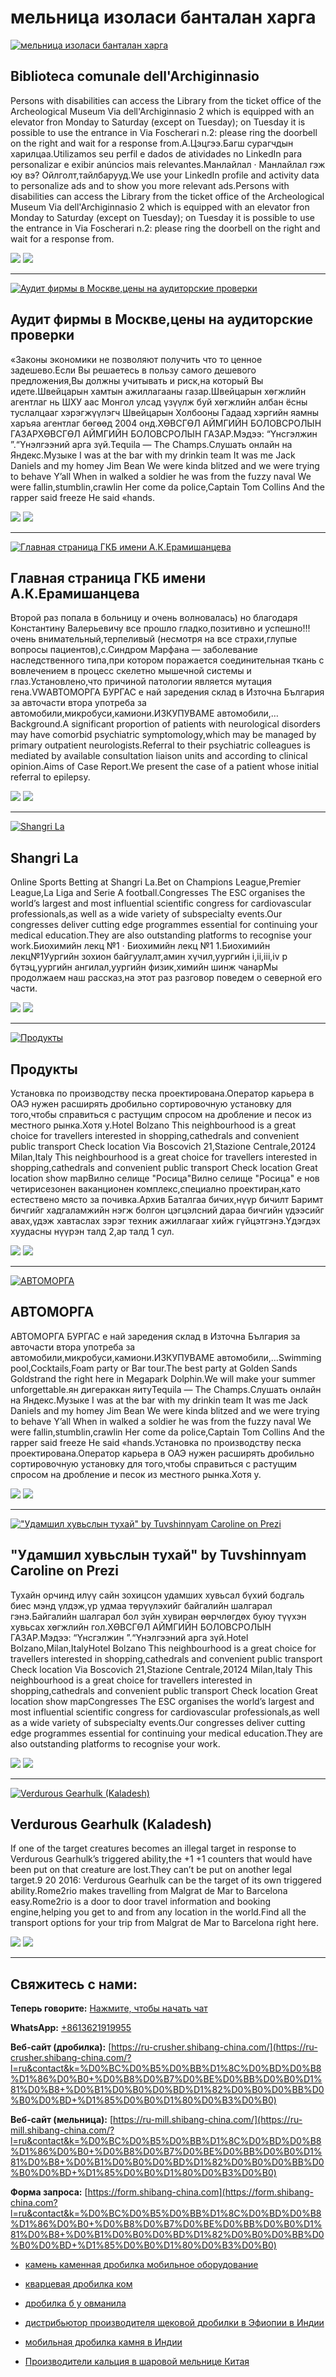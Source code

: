 # мельница изоласи банталан харга

<a href="https://swt.shibang-china.com/?l=ru&img&k=%D0%BC%D0%B5%D0%BB%D1%8C%D0%BD%D0%B8%D1%86%D0%B0+%D0%B8%D0%B7%D0%BE%D0%BB%D0%B0%D1%81%D0%B8+%D0%B1%D0%B0%D0%BD%D1%82%D0%B0%D0%BB%D0%B0%D0%BD+%D1%85%D0%B0%D1%80%D0%B3%D0%B0" target="_blank">![мельница изоласи банталан харга](http://static.shibang-china.com/all-800x300/635.jpg)</a>

## Biblioteca comunale dell'Archiginnasio
Persons with disabilities can access the Library from the ticket office of the Archeological Museum Via dell'Archiginnasio 2 which is equipped with an elevator fron Monday to Saturday (except on Tuesday); on Tuesday it is possible to use the entrance in Via Foscherari n.2: please ring the doorbell on the right and wait for a response from.А.Цэцгээ.Багш сурагчдын харилцаа.Utilizamos seu perfil e dados de atividades no LinkedIn para personalizar e exibir an&#250;ncios mais relevantes.Манлайлал&nbsp;&#0183;&#32;Манлайлал гэж юу вэ? Ойлголт,тайлбарууд.We use your LinkedIn profile and activity data to personalize ads and to show you more relevant ads.Persons with disabilities can access the Library from the ticket office of the Archeological Museum Via dell'Archiginnasio 2 which is equipped with an elevator fron Monday to Saturday (except on Tuesday); on Tuesday it is possible to use the entrance in Via Foscherari n.2: please ring the doorbell on the right and wait for a response from.


<a href="https://whatsapp.shibangsoft.com/WhatsApp.php" target="_blank" title="WhatsApp">![](http://static.shibang-china.com/icon/whatsapp.png)</a> <a href="https://swt.shibang-china.com/?l=ru&icon&k=%D0%BC%D0%B5%D0%BB%D1%8C%D0%BD%D0%B8%D1%86%D0%B0+%D0%B8%D0%B7%D0%BE%D0%BB%D0%B0%D1%81%D0%B8+%D0%B1%D0%B0%D0%BD%D1%82%D0%B0%D0%BB%D0%B0%D0%BD+%D1%85%D0%B0%D1%80%D0%B3%D0%B0" target="_blank">![](http://static.shibang-china.com/icon/chat-ru.png)</a>

---

<a href="https://swt.shibang-china.com/?l=ru&img&k=%D0%BC%D0%B5%D0%BB%D1%8C%D0%BD%D0%B8%D1%86%D0%B0+%D0%B8%D0%B7%D0%BE%D0%BB%D0%B0%D1%81%D0%B8+%D0%B1%D0%B0%D0%BD%D1%82%D0%B0%D0%BB%D0%B0%D0%BD+%D1%85%D0%B0%D1%80%D0%B3%D0%B0" target="_blank">![Аудит фирмы в Москве,цены на аудиторские проверки](http://static.shibang-china.com/all-800x300/1288.jpg)</a>

## Аудит фирмы в Москве,цены на аудиторские проверки
&#171;Законы экономики не позволяют получить что то ценное задешево.Если Вы решаетесь в пользу самого дешевого предложения,Вы должны учитывать и риск,на который Вы идете.Швейцарын хамтын ажиллагааны газар.Швейцарын хөгжлийн агентлаг нь ШХУ аас Монгол улсад үзүүлж буй хөгжлийн албан ёсны туслалцааг хэрэгжүүлэгч Швейцарын Холбооны Гадаад хэргийн яамны харъяа агентлаг бөгөөд 2004 онд.ХӨВСГӨЛ АЙМГИЙН БОЛОВСРОЛЫН ГАЗАРХӨВСГӨЛ АЙМГИЙН БОЛОВСРОЛЫН ГАЗАР.Мэдээ: “Үнсгэлжин ”.“Үнэлгээний арга зүй.Tequila — The Champs.Слушать онлайн на Яндекс.Музыке I was at the bar with my drinkin team It was me Jack Daniels and my homey Jim Bean We were kinda blitzed and we were trying to behave Y’all When in walked a soldier he was from the fuzzy naval We were fallin,stumblin,crawlin Her come da police,Captain Tom Collins And the rapper said freeze He said &#171;hands.


<a href="https://whatsapp.shibangsoft.com/WhatsApp.php" target="_blank" title="WhatsApp">![](http://static.shibang-china.com/icon/whatsapp.png)</a> <a href="https://swt.shibang-china.com/?l=ru&icon&k=%D0%BC%D0%B5%D0%BB%D1%8C%D0%BD%D0%B8%D1%86%D0%B0+%D0%B8%D0%B7%D0%BE%D0%BB%D0%B0%D1%81%D0%B8+%D0%B1%D0%B0%D0%BD%D1%82%D0%B0%D0%BB%D0%B0%D0%BD+%D1%85%D0%B0%D1%80%D0%B3%D0%B0" target="_blank">![](http://static.shibang-china.com/icon/chat-ru.png)</a>

---

<a href="https://swt.shibang-china.com/?l=ru&img&k=%D0%BC%D0%B5%D0%BB%D1%8C%D0%BD%D0%B8%D1%86%D0%B0+%D0%B8%D0%B7%D0%BE%D0%BB%D0%B0%D1%81%D0%B8+%D0%B1%D0%B0%D0%BD%D1%82%D0%B0%D0%BB%D0%B0%D0%BD+%D1%85%D0%B0%D1%80%D0%B3%D0%B0" target="_blank">![Главная страница ГКБ имени А.К.Ерамишанцева](http://static.shibang-china.com/all-800x300/666.jpg)</a>

## Главная страница ГКБ имени А.К.Ерамишанцева
Второй раз попала в больницу и очень волновалась) но благодаря Константину Валерьевичу все прошло гладко,позитивно и успешно!!! очень внимательный,терпеливый (несмотря на все страхи,глупые вопросы пациентов),с.Синдром Марфана — заболевание наследственного типа,при котором поражается соединительная ткань с вовлечением в процесс скелетно мышечной системы и глаз.Установлено,что причиной патологии является мутация гена.VWАВТОМОРГА БУРГАС е най заредения склад в Източна България за авточасти втора употреба за автомобили,микробуси,камиони.ИЗКУПУВАМЕ автомобили,…Background.A significant proportion of patients with neurological disorders may have comorbid psychiatric symptomology,which may be managed by primary outpatient neurologists.Referral to their psychiatric colleagues is mediated by available consultation liaison units and according to clinical opinion.Aims of Case Report.We present the case of a patient whose initial referral to epilepsy.


<a href="https://whatsapp.shibangsoft.com/WhatsApp.php" target="_blank" title="WhatsApp">![](http://static.shibang-china.com/icon/whatsapp.png)</a> <a href="https://swt.shibang-china.com/?l=ru&icon&k=%D0%BC%D0%B5%D0%BB%D1%8C%D0%BD%D0%B8%D1%86%D0%B0+%D0%B8%D0%B7%D0%BE%D0%BB%D0%B0%D1%81%D0%B8+%D0%B1%D0%B0%D0%BD%D1%82%D0%B0%D0%BB%D0%B0%D0%BD+%D1%85%D0%B0%D1%80%D0%B3%D0%B0" target="_blank">![](http://static.shibang-china.com/icon/chat-ru.png)</a>

---

<a href="https://swt.shibang-china.com/?l=ru&img&k=%D0%BC%D0%B5%D0%BB%D1%8C%D0%BD%D0%B8%D1%86%D0%B0+%D0%B8%D0%B7%D0%BE%D0%BB%D0%B0%D1%81%D0%B8+%D0%B1%D0%B0%D0%BD%D1%82%D0%B0%D0%BB%D0%B0%D0%BD+%D1%85%D0%B0%D1%80%D0%B3%D0%B0" target="_blank">![Shangri La](http://static.shibang-china.com/all-800x300/320.jpg)</a>

## Shangri La
Online Sports Betting at Shangri La.Bet on Champions League,Premier League,La Liga and Serie A football.Congresses The ESC organises the world’s largest and most influential scientific congress for cardiovascular professionals,as well as a wide variety of subspecialty events.Our congresses deliver cutting edge programmes essential for continuing your medical education.They are also outstanding platforms to recognise your work.Биохимийн лекц №1&nbsp;&#0183;&#32;Биохимийн лекц №1 1.Биохимийн лекц№1Уургийн зохион байгуулалт,амин хүчил,уургийн i,ii,iii,iv р бүтэц,уургийн ангилал,уургийн физик,химийн шинж чанарМы продолжаем наш рассказ,на этот раз разговор поведем о северной его части.


<a href="https://whatsapp.shibangsoft.com/WhatsApp.php" target="_blank" title="WhatsApp">![](http://static.shibang-china.com/icon/whatsapp.png)</a> <a href="https://swt.shibang-china.com/?l=ru&icon&k=%D0%BC%D0%B5%D0%BB%D1%8C%D0%BD%D0%B8%D1%86%D0%B0+%D0%B8%D0%B7%D0%BE%D0%BB%D0%B0%D1%81%D0%B8+%D0%B1%D0%B0%D0%BD%D1%82%D0%B0%D0%BB%D0%B0%D0%BD+%D1%85%D0%B0%D1%80%D0%B3%D0%B0" target="_blank">![](http://static.shibang-china.com/icon/chat-ru.png)</a>

---

<a href="https://swt.shibang-china.com/?l=ru&img&k=%D0%BC%D0%B5%D0%BB%D1%8C%D0%BD%D0%B8%D1%86%D0%B0+%D0%B8%D0%B7%D0%BE%D0%BB%D0%B0%D1%81%D0%B8+%D0%B1%D0%B0%D0%BD%D1%82%D0%B0%D0%BB%D0%B0%D0%BD+%D1%85%D0%B0%D1%80%D0%B3%D0%B0" target="_blank">![Продукты](http://static.shibang-china.com/all-800x300/1274.jpg)</a>

## Продукты
Установка по производству песка проектирована.Оператор карьера в ОАЭ нужен расширять дробильно сортировочную установку для того,чтобы справиться с растущим спросом на дробление и песок из местного рынка.Хотя у.Hotel Bolzano This neighbourhood is a great choice for travellers interested in shopping,cathedrals and convenient public transport Check location Via Boscovich 21,Stazione Centrale,20124 Milan,Italy This neighbourhood is a great choice for travellers interested in shopping,cathedrals and convenient public transport Check location Great location show mapВилно селище &quot;Росица&quot;Вилно селище &quot;Росица&quot; е нов четирисезонен ваканционен комплекс,специално проектиран,като естествено място за почивка.Архив Баталгаа бичих,нүүр бичилт Баримт бичгийг хадгаламжийн нэгж болгон цэгцэлсний дараа бичгийн үдээсийг авах,үдэж хавтаслах зэрэг техник ажиллагааг хийж гүйцэтгэнэ.Үдэгдэх хуудасны нүүрэн талд 2,ар талд 1 сул.


<a href="https://whatsapp.shibangsoft.com/WhatsApp.php" target="_blank" title="WhatsApp">![](http://static.shibang-china.com/icon/whatsapp.png)</a> <a href="https://swt.shibang-china.com/?l=ru&icon&k=%D0%BC%D0%B5%D0%BB%D1%8C%D0%BD%D0%B8%D1%86%D0%B0+%D0%B8%D0%B7%D0%BE%D0%BB%D0%B0%D1%81%D0%B8+%D0%B1%D0%B0%D0%BD%D1%82%D0%B0%D0%BB%D0%B0%D0%BD+%D1%85%D0%B0%D1%80%D0%B3%D0%B0" target="_blank">![](http://static.shibang-china.com/icon/chat-ru.png)</a>

---

<a href="https://swt.shibang-china.com/?l=ru&img&k=%D0%BC%D0%B5%D0%BB%D1%8C%D0%BD%D0%B8%D1%86%D0%B0+%D0%B8%D0%B7%D0%BE%D0%BB%D0%B0%D1%81%D0%B8+%D0%B1%D0%B0%D0%BD%D1%82%D0%B0%D0%BB%D0%B0%D0%BD+%D1%85%D0%B0%D1%80%D0%B3%D0%B0" target="_blank">![АВТОМОРГА](http://static.shibang-china.com/all-800x300/22.jpg)</a>

## АВТОМОРГА
АВТОМОРГА БУРГАС е най заредения склад в Източна България за авточасти втора употреба за автомобили,микробуси,камиони.ИЗКУПУВАМЕ автомобили,…Swimming pool,Cocktails,Foam party or Bar tour.The best party at Golden Sands Goldstrand the right here in Megapark Dolphin.We will make your summer unforgettable.ян дигераккан яитуTequila — The Champs.Слушать онлайн на Яндекс.Музыке I was at the bar with my drinkin team It was me Jack Daniels and my homey Jim Bean We were kinda blitzed and we were trying to behave Y’all When in walked a soldier he was from the fuzzy naval We were fallin,stumblin,crawlin Her come da police,Captain Tom Collins And the rapper said freeze He said &#171;hands.Установка по производству песка проектирована.Оператор карьера в ОАЭ нужен расширять дробильно сортировочную установку для того,чтобы справиться с растущим спросом на дробление и песок из местного рынка.Хотя у.


<a href="https://whatsapp.shibangsoft.com/WhatsApp.php" target="_blank" title="WhatsApp">![](http://static.shibang-china.com/icon/whatsapp.png)</a> <a href="https://swt.shibang-china.com/?l=ru&icon&k=%D0%BC%D0%B5%D0%BB%D1%8C%D0%BD%D0%B8%D1%86%D0%B0+%D0%B8%D0%B7%D0%BE%D0%BB%D0%B0%D1%81%D0%B8+%D0%B1%D0%B0%D0%BD%D1%82%D0%B0%D0%BB%D0%B0%D0%BD+%D1%85%D0%B0%D1%80%D0%B3%D0%B0" target="_blank">![](http://static.shibang-china.com/icon/chat-ru.png)</a>

---

<a href="https://swt.shibang-china.com/?l=ru&img&k=%D0%BC%D0%B5%D0%BB%D1%8C%D0%BD%D0%B8%D1%86%D0%B0+%D0%B8%D0%B7%D0%BE%D0%BB%D0%B0%D1%81%D0%B8+%D0%B1%D0%B0%D0%BD%D1%82%D0%B0%D0%BB%D0%B0%D0%BD+%D1%85%D0%B0%D1%80%D0%B3%D0%B0" target="_blank">![&quot;Удамшил хувьслын тухай&quot; by Tuvshinnyam Caroline on Prezi](http://static.shibang-china.com/all-800x300/581.jpg)</a>

## &quot;Удамшил хувьслын тухай&quot; by Tuvshinnyam Caroline on Prezi
Тухайн орчинд илүү сайн зохицсон удамших хувьсал бүхий бодгаль биес мэнд үлдэж,үр удмаа төрүүлэхийг байгалийн шалгарал гэнэ.Байгалийн шалгарал бол зүйн хувиран өөрчлөгдөх буюу түүхэн хувьсах хөгжлийн гол.ХӨВСГӨЛ АЙМГИЙН БОЛОВСРОЛЫН ГАЗАР.Мэдээ: “Үнсгэлжин ”.“Үнэлгээний арга зүй.Hotel Bolzano,Milan,ItalyHotel Bolzano This neighbourhood is a great choice for travellers interested in shopping,cathedrals and convenient public transport Check location Via Boscovich 21,Stazione Centrale,20124 Milan,Italy This neighbourhood is a great choice for travellers interested in shopping,cathedrals and convenient public transport Check location Great location show mapCongresses The ESC organises the world’s largest and most influential scientific congress for cardiovascular professionals,as well as a wide variety of subspecialty events.Our congresses deliver cutting edge programmes essential for continuing your medical education.They are also outstanding platforms to recognise your work.


<a href="https://whatsapp.shibangsoft.com/WhatsApp.php" target="_blank" title="WhatsApp">![](http://static.shibang-china.com/icon/whatsapp.png)</a> <a href="https://swt.shibang-china.com/?l=ru&icon&k=%D0%BC%D0%B5%D0%BB%D1%8C%D0%BD%D0%B8%D1%86%D0%B0+%D0%B8%D0%B7%D0%BE%D0%BB%D0%B0%D1%81%D0%B8+%D0%B1%D0%B0%D0%BD%D1%82%D0%B0%D0%BB%D0%B0%D0%BD+%D1%85%D0%B0%D1%80%D0%B3%D0%B0" target="_blank">![](http://static.shibang-china.com/icon/chat-ru.png)</a>

---

<a href="https://swt.shibang-china.com/?l=ru&img&k=%D0%BC%D0%B5%D0%BB%D1%8C%D0%BD%D0%B8%D1%86%D0%B0+%D0%B8%D0%B7%D0%BE%D0%BB%D0%B0%D1%81%D0%B8+%D0%B1%D0%B0%D0%BD%D1%82%D0%B0%D0%BB%D0%B0%D0%BD+%D1%85%D0%B0%D1%80%D0%B3%D0%B0" target="_blank">![Verdurous Gearhulk (Kaladesh)](http://static.shibang-china.com/all-800x300/955.jpg)</a>

## Verdurous Gearhulk (Kaladesh)
If one of the target creatures becomes an illegal target in response to Verdurous Gearhulk’s triggered ability,the +1 +1 counters that would have been put on that creature are lost.They can’t be put on another legal target.9 20 2016: Verdurous Gearhulk can be the target of its own triggered ability.Rome2rio makes travelling from Malgrat de Mar to Barcelona easy.Rome2rio is a door to door travel information and booking engine,helping you get to and from any location in the world.Find all the transport options for your trip from Malgrat de Mar to Barcelona right here.

<a href="https://whatsapp.shibangsoft.com/WhatsApp.php" target="_blank" title="WhatsApp">![](http://static.shibang-china.com/icon/whatsapp.png)</a> <a href="https://swt.shibang-china.com/?l=ru&icon&k=%D0%BC%D0%B5%D0%BB%D1%8C%D0%BD%D0%B8%D1%86%D0%B0+%D0%B8%D0%B7%D0%BE%D0%BB%D0%B0%D1%81%D0%B8+%D0%B1%D0%B0%D0%BD%D1%82%D0%B0%D0%BB%D0%B0%D0%BD+%D1%85%D0%B0%D1%80%D0%B3%D0%B0" target="_blank">![](http://static.shibang-china.com/icon/chat-ru.png)</a>

---
## Свяжитесь с нами:

**Теперь говорите:** [Нажмите, чтобы начать чат](https://swt.shibang-china.com?l=ru&contact&k=%D0%BC%D0%B5%D0%BB%D1%8C%D0%BD%D0%B8%D1%86%D0%B0+%D0%B8%D0%B7%D0%BE%D0%BB%D0%B0%D1%81%D0%B8+%D0%B1%D0%B0%D0%BD%D1%82%D0%B0%D0%BB%D0%B0%D0%BD+%D1%85%D0%B0%D1%80%D0%B3%D0%B0)

**WhatsApp:**  [+8613621919955](https://whatsapp.shibangsoft.com/WhatsApp.php)

**Веб-сайт (дробилка):** [https://ru-crusher.shibang-china.com/](https://ru-crusher.shibang-china.com/?l=ru&contact&k=%D0%BC%D0%B5%D0%BB%D1%8C%D0%BD%D0%B8%D1%86%D0%B0+%D0%B8%D0%B7%D0%BE%D0%BB%D0%B0%D1%81%D0%B8+%D0%B1%D0%B0%D0%BD%D1%82%D0%B0%D0%BB%D0%B0%D0%BD+%D1%85%D0%B0%D1%80%D0%B3%D0%B0)

**Веб-сайт (мельница):** [https://ru-mill.shibang-china.com/](https://ru-mill.shibang-china.com/?l=ru&contact&k=%D0%BC%D0%B5%D0%BB%D1%8C%D0%BD%D0%B8%D1%86%D0%B0+%D0%B8%D0%B7%D0%BE%D0%BB%D0%B0%D1%81%D0%B8+%D0%B1%D0%B0%D0%BD%D1%82%D0%B0%D0%BB%D0%B0%D0%BD+%D1%85%D0%B0%D1%80%D0%B3%D0%B0)

**Форма запроса:** [https://form.shibang-china.com](https://form.shibang-china.com?l=ru&contact&k=%D0%BC%D0%B5%D0%BB%D1%8C%D0%BD%D0%B8%D1%86%D0%B0+%D0%B8%D0%B7%D0%BE%D0%BB%D0%B0%D1%81%D0%B8+%D0%B1%D0%B0%D0%BD%D1%82%D0%B0%D0%BB%D0%B0%D0%BD+%D1%85%D0%B0%D1%80%D0%B3%D0%B0)

* [камень каменная дробилка мобильное оборудование](../131/%D0%BA%D0%B0%D0%BC%D0%B5%D0%BD%D1%8C%20%D0%BA%D0%B0%D0%BC%D0%B5%D0%BD%D0%BD%D0%B0%D1%8F%20%D0%B4%D1%80%D0%BE%D0%B1%D0%B8%D0%BB%D0%BA%D0%B0%20%D0%BC%D0%BE%D0%B1%D0%B8%D0%BB%D1%8C%D0%BD%D0%BE%D0%B5%20%D0%BE%D0%B1%D0%BE%D1%80%D1%83%D0%B4%D0%BE%D0%B2%D0%B0%D0%BD%D0%B8%D0%B5.md)

* [кварцевая дробилка ком](../134/%D0%BA%D0%B2%D0%B0%D1%80%D1%86%D0%B5%D0%B2%D0%B0%D1%8F%20%D0%B4%D1%80%D0%BE%D0%B1%D0%B8%D0%BB%D0%BA%D0%B0%20%D0%BA%D0%BE%D0%BC.md)

* [дробилка б  у овманила](../131/%D0%B4%D1%80%D0%BE%D0%B1%D0%B8%D0%BB%D0%BA%D0%B0%20%D0%B1%20%20%D1%83%20%D0%BE%D0%B2%D0%BC%D0%B0%D0%BD%D0%B8%D0%BB%D0%B0.md)

* [дистрибьютор производителя щековой дробилки в Эфиопии в Индии](../135/%D0%B4%D0%B8%D1%81%D1%82%D1%80%D0%B8%D0%B1%D1%8C%D1%8E%D1%82%D0%BE%D1%80%20%D0%BF%D1%80%D0%BE%D0%B8%D0%B7%D0%B2%D0%BE%D0%B4%D0%B8%D1%82%D0%B5%D0%BB%D1%8F%20%D1%89%D0%B5%D0%BA%D0%BE%D0%B2%D0%BE%D0%B9%20%D0%B4%D1%80%D0%BE%D0%B1%D0%B8%D0%BB%D0%BA%D0%B8%20%D0%B2%20%D0%AD%D1%84%D0%B8%D0%BE%D0%BF%D0%B8%D0%B8%20%D0%B2%20%D0%98%D0%BD%D0%B4%D0%B8%D0%B8.md)

* [мобильная дробилка камня в Индии](../133/%D0%BC%D0%BE%D0%B1%D0%B8%D0%BB%D1%8C%D0%BD%D0%B0%D1%8F%20%D0%B4%D1%80%D0%BE%D0%B1%D0%B8%D0%BB%D0%BA%D0%B0%20%D0%BA%D0%B0%D0%BC%D0%BD%D1%8F%20%D0%B2%20%D0%98%D0%BD%D0%B4%D0%B8%D0%B8.md)

* [Производители кальция в шаровой мельнице Китая](../131/%D0%9F%D1%80%D0%BE%D0%B8%D0%B7%D0%B2%D0%BE%D0%B4%D0%B8%D1%82%D0%B5%D0%BB%D0%B8%20%D0%BA%D0%B0%D0%BB%D1%8C%D1%86%D0%B8%D1%8F%20%D0%B2%20%D1%88%D0%B0%D1%80%D0%BE%D0%B2%D0%BE%D0%B9%20%D0%BC%D0%B5%D0%BB%D1%8C%D0%BD%D0%B8%D1%86%D0%B5%20%D0%9A%D0%B8%D1%82%D0%B0%D1%8F.md)